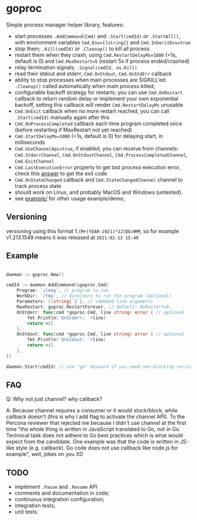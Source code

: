 # goproc

Simple process manager helper library, features:

* start processes `.AddCommand(Cmd)` and `.Start(cmdId)` or `.StartAll()`, with environment variables `Cmd.Env=[]string{}` and `Cmd.InheritEnv=true` 
* stop them; `.Kill(cmdId)` or `.Cleanup()` to kill all process
* restart them when they crash; using `Cmd.RestartDelayMs=1000` (=1s, default is 0) and `Cmd.MaxRestart=5` (restart 5x if process ended/crashed)
* relay termination signals; `.Signal(cmdId, os.Kill)`
* read their stdout and stderr; `Cmd.OnStdout`, `Cmd.OnStdErr` callback
* ability to stop processes when main processes are SIGKILL'ed: `.Cleanup()` called automatically when main process killed;
* configurable backoff strategy for restarts; you can use `Cmd.OnRestart` callback to return random delay or implement your own exponential backoff, setting this callback will render `Cmd.RestartDelayMs` unusable
* `Cmd.OnExit` callback when no more restart reached, you can call `.Start(cmdId)` manually again after this
* `Cmd.OnProcessCompleted` callback each time program completed once (before restarting if MaxRestart not yet reached)
* `Cmd.StartDelayMs=1000` (=1s, default is 0) for delaying start, in milliseconds
* `Cmd.UseChannelApi=true`, if enabled, you can receive from channels: `Cmd.StderrChannel`, `Cmd.OnStdoutChannel`, `Cmd.ProcessCompletedChannel`, `Cmd.ExitChannel` 
* `Cmd.LastExecutionError` property to get last process execution error, check this [answer](//stackoverflow.com/questions/10385551/get-exit-code-go) to get the exit code
* `Cmd.OnStateChanged` callback and `Cmd.StateChangedChannel` channel to track process state
* should work on Linux, and probably MacOS and Windows (untested).
* see [example/](//github.com/kokizzu/goproc/blob/master/example/main.go) for other usage example/demo;

## Versioning

versioning using this format 1.`(M+(YEAR-2021)*12)DD`.`HMM`,
so for example v1.213.1549 means it was released at `2021-02-13 15:49`

## Example

```go

daemon := goproc.New()

cmdId := daemon.AddCommand(&goproc.Cmd{
    Program: `sleep`, // program to run
	WorkDir: `/tmp`, // directory to run the program (optional)
    Parameters: []string{`2`}, // command line arguments
    MaxRestart: goproc.RestartForever, // default: NoRestart=0
    OnStderr: func(cmd *goproc.Cmd, line string) error { // optional
        fmt.Println(`OnStderr: `+line)
        return nil
    },
    OnStdout: func(cmd *goproc.Cmd, line string) error { // optional
        fmt.Println(`OnStdout: `+line)
        return nil
    },
})

daemon.Start(cmdId) // use "go" keyword if you need non-blocking version

```

## FAQ

Q: Why not just channel? why callback?

A: Because channel requires a consumer or it would stuck/block, while callback doesn't (this is why I add flag to activate the channel API). To the Percona reviewer that rejected me because I didn't use channel at the first time "the whole thing is written in JavaScript translated to Go, not in Go. Technical task does not adhere to Go best practices which is what would expect from the candidate. One example was that the code is written in JS-like style (e.g. callback). Go code does not use callback like node.js for example", well, jokes on you XD


## TODO

* implement `.Pause` and `.Resume` API
* comments and documentation in code;
* continuous integration configuration;
* integration tests;
* unit tests.
